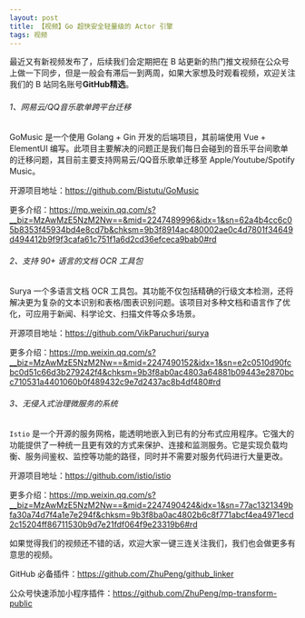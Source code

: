 ```yaml
---
layout: post
title: 【视频】Go 超快安全轻量级的 Actor 引擎
tags: 视频
---
```


最近又有新视频发布了，后续我们会定期把在 B 站更新的热门推文视频在公众号上做一下同步，但是一般会有滞后一到两周，如果大家想及时观看视频，欢迎关注我们的 B 站同名账号**GitHub精选**。

######  1、网易云/QQ音乐歌单跨平台迁移

GoMusic 是一个使用 Golang + Gin 开发的后端项目，其前端使用 Vue + ElementUI 编写。此项目主要解决的问题正是我们每日会碰到的音乐平台间歌单的迁移问题，其目前主要支持网易云/QQ音乐歌单迁移至 Apple/Youtube/Spotify Music。

开源项目地址：https://github.com/Bistutu/GoMusic

更多介绍：https://mp.weixin.qq.com/s?__biz=MzAwMzE5NzM2Nw==&mid=2247489996&idx=1&sn=62a4b4cc6c05b8353f45934bd4e8cd7b&chksm=9b3f8914ac480002ae0c4d7801f34649d494412b9f9f3cafa61c751f1a6d2cd36efceca9bab0#rd

###### 2、支持 90+ 语言的文档 OCR 工具包

Surya 一个多语言文档 OCR 工具包。其功能不仅包括精确的行级文本检测，还将解决更为复杂的文本识别和表格/图表识别问题。该项目对多种文档和语言作了优化，可应用于新闻、科学论文、扫描文件等众多场景。

开源项目地址：https://github.com/VikParuchuri/surya

更多介绍：https://mp.weixin.qq.com/s?__biz=MzAwMzE5NzM2Nw==&mid=2247490152&idx=1&sn=e2c0510d90fcbc0d51c66d3b279242f4&chksm=9b3f8ab0ac4803a64881b09443e2870bcc710531a4401060b0f489432c9e7d2437ac8b4df480#rd

###### 3、无侵入式治理微服务的系统

`Istio` 是一个开源的服务网格，能透明地嵌入到已有的分布式应用程序。它强大的功能提供了一种统一且更有效的方式来保护、连接和监测服务。它是实现负载均衡、服务间鉴权、监控等功能的路径，同时并不需要对服务代码进行大量更改。

开源项目地址：https://github.com/istio/istio

更多介绍：https://mp.weixin.qq.com/s?__biz=MzAwMzE5NzM2Nw==&mid=2247490424&idx=1&sn=77ac1321349bfa30a74d7f4a1e7e294f&chksm=9b3f8ba0ac4802b6c8f771abcf4ea4971ecd2c15204ff86711530b9d7e21fdf064f9e23319b6#rd

如果觉得我们的视频还不错的话，欢迎大家一键三连关注我们，我们也会做更多有意思的视频。

GitHub 必备插件：https://github.com/ZhuPeng/github_linker

公众号快速添加小程序插件：https://github.com/ZhuPeng/mp-transform-public